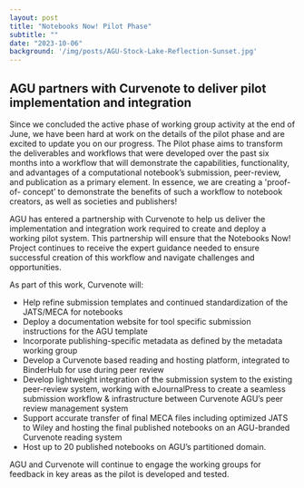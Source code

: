 ```yaml
---
layout: post
title: "Notebooks Now! Pilot Phase"
subtitle: ""
date: "2023-10-06"
background: '/img/posts/AGU-Stock-Lake-Reflection-Sunset.jpg'
---
```


## AGU partners with Curvenote to deliver pilot implementation and integration ##

Since we concluded the active phase of working group activity at the end of June, we have been hard at work on the details of the pilot phase and are excited to update you on our progress. The Pilot phase aims to transform the deliverables and workflows that were developed over the past six months into a workflow that will demonstrate the capabilities, functionality, and advantages of a computational notebook’s submission, peer-review, and publication as a primary element. In essence, we are creating a 'proof- of- concept’ to demonstrate the benefits of such a workflow to notebook creators, as well as societies and publishers!

AGU has entered a partnership with Curvenote to help us deliver the implementation and integration work required to create and deploy a working pilot system. This partnership will ensure that the Notebooks Now! Project continues to receive the expert guidance needed to ensure successful creation of this workflow and navigate challenges and opportunities.

As part of this work, Curvenote will:
- Help refine submission templates and continued standardization of the JATS/MECA for notebooks 
- Deploy a documentation website for tool specific submission instructions for the AGU template
- Incorporate publishing-specific metadata as defined by the metadata working group
- Develop a Curvenote based reading and hosting platform, integrated to BinderHub for use during peer review
- Develop lightweight integration of the submission system to the existing peer-review system, working with eJournalPress to create a seamless submission workflow & infrastructure between Curvenote AGU’s peer review management system
- Support accurate transfer of final MECA files including optimized JATS to Wiley and hosting the final published notebooks on an AGU-branded Curvenote reading system
- Host up to 20 published notebooks on AGU’s partitioned domain.
  
AGU and Curvenote will continue to engage the working groups for feedback in key areas as the pilot is developed and tested. 
